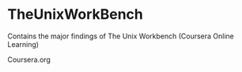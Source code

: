 # TheUnixWorkBench

Contains the major findings of The Unix Workbench (Coursera Online Learning)

Coursera.org
